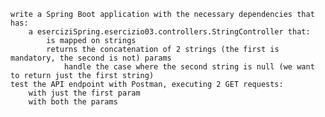 
    write a Spring Boot application with the necessary dependencies that has:
        a eserciziSpring.esercizio03.controllers.StringController that:
            is mapped on strings
            returns the concatenation of 2 strings (the first is mandatory, the second is not) params
                handle the case where the second string is null (we want to return just the first string)
    test the API endpoint with Postman, executing 2 GET requests:
        with just the first param
        with both the params

